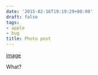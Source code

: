 ```yaml
---
date: '2015-02-16T19:19:29+00:00'
draft: false
tags:
- apple
- bug
title: Photo post
---
```


[image](/img/2015-02-16-photo-post/59aaf42c04269aaf9d2b0cbc3c6533e3193a932dcb0960dd60123363bf560286.jpg)

What?
